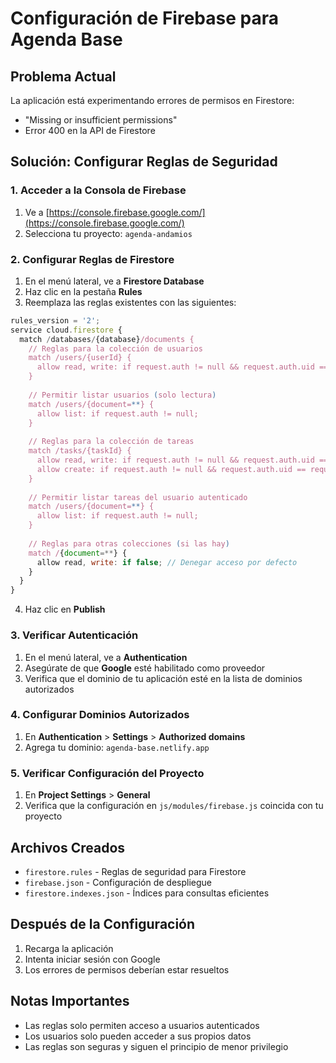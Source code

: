 # Configuración de Firebase para Agenda Base

## Problema Actual
La aplicación está experimentando errores de permisos en Firestore:
- "Missing or insufficient permissions"
- Error 400 en la API de Firestore

## Solución: Configurar Reglas de Seguridad

### 1. Acceder a la Consola de Firebase
1. Ve a [https://console.firebase.google.com/](https://console.firebase.google.com/)
2. Selecciona tu proyecto: `agenda-andamios`

### 2. Configurar Reglas de Firestore
1. En el menú lateral, ve a **Firestore Database**
2. Haz clic en la pestaña **Rules**
3. Reemplaza las reglas existentes con las siguientes:

```javascript
rules_version = '2';
service cloud.firestore {
  match /databases/{database}/documents {
    // Reglas para la colección de usuarios
    match /users/{userId} {
      allow read, write: if request.auth != null && request.auth.uid == userId;
    }
    
    // Permitir listar usuarios (solo lectura)
    match /users/{document=**} {
      allow list: if request.auth != null;
    }
    
    // Reglas para la colección de tareas
    match /tasks/{taskId} {
      allow read, write: if request.auth != null && request.auth.uid == resource.data.ownerId;
      allow create: if request.auth != null && request.auth.uid == request.resource.data.ownerId;
    }
    
    // Permitir listar tareas del usuario autenticado
    match /users/{document=**} {
      allow list: if request.auth != null;
    }
    
    // Reglas para otras colecciones (si las hay)
    match /{document=**} {
      allow read, write: if false; // Denegar acceso por defecto
    }
  }
}
```

4. Haz clic en **Publish**

### 3. Verificar Autenticación
1. En el menú lateral, ve a **Authentication**
2. Asegúrate de que **Google** esté habilitado como proveedor
3. Verifica que el dominio de tu aplicación esté en la lista de dominios autorizados

### 4. Configurar Dominios Autorizados
1. En **Authentication** > **Settings** > **Authorized domains**
2. Agrega tu dominio: `agenda-base.netlify.app`

### 5. Verificar Configuración del Proyecto
1. En **Project Settings** > **General**
2. Verifica que la configuración en `js/modules/firebase.js` coincida con tu proyecto

## Archivos Creados
- `firestore.rules` - Reglas de seguridad para Firestore
- `firebase.json` - Configuración de despliegue
- `firestore.indexes.json` - Índices para consultas eficientes

## Después de la Configuración
1. Recarga la aplicación
2. Intenta iniciar sesión con Google
3. Los errores de permisos deberían estar resueltos

## Notas Importantes
- Las reglas solo permiten acceso a usuarios autenticados
- Los usuarios solo pueden acceder a sus propios datos
- Las reglas son seguras y siguen el principio de menor privilegio
